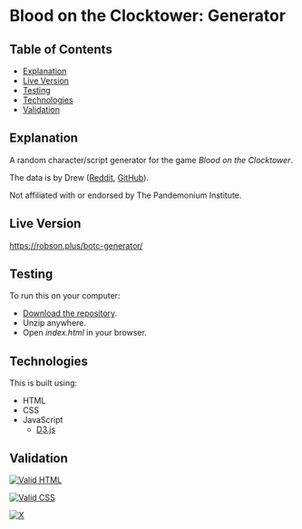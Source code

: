 # Blood on the Clocktower: Generator 

## Table of Contents

 * [Explanation](#explanation)
 * [Live Version](#live-version)
 * [Testing](#testing)
 * [Technologies](#technologies) 
 * [Validation](#validation) 
 
## Explanation

A random character/script generator for the game _Blood on the Clocktower_.

The data is by Drew ([Reddit](https://www.reddit.com/user/DrewHancock), [GitHub](https://github.com/TheDrewHancock)).

Not affiliated with or endorsed by The Pandemonium Institute. 

## Live Version

https://robson.plus/botc-generator/

## Testing

To run this on your computer:
 * [Download the repository](https://github.com/Robson/BotC-Generator/archive/master.zip).
 * Unzip anywhere.
 * Open *index.html* in your browser.

## Technologies

This is built using:
 * HTML
 * CSS
 * JavaScript
   * <a href="https://github.com/d3/d3">D3.js</a>
 
## Validation
   
<a href="https://validator.w3.org/nu/?doc=https%3A%2F%2Frobson.plus%2Fbotc-generator%2F"><img src="https://www.w3.org/Icons/valid-html401-blue" alt="Valid HTML" /></a>

<a href="http://jigsaw.w3.org/css-validator/validator?uri=https%3A%2F%2Frobson.plus%2Fbotc-generator%2Fstyle.css&profile=css3svg&usermedium=all&warning=1"><img src="https://jigsaw.w3.org/css-validator/images/vcss-blue" alt="Valid CSS" /></a>      

[![X](https://www.codefactor.io/repository/github/robson/Reel-Time/badge?style=flat-square)](https://www.codefactor.io/repository/github/robson/BotC-Generator) 